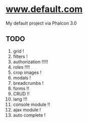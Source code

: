 # www.default.com
My default project via Phalcon 3.0

## TODO

1. grid                        !
2. filters                     !
3. authorization               !!!!!
4. roles                       !!!!
5. crop images                 !
6. modals                      !
7. breadcrumbs                 !
8. forms                       !!
9. CRUD                        !!
10. lang                        !!!
11. console module              !!
12. ajax module                 !
13. auto complete               !